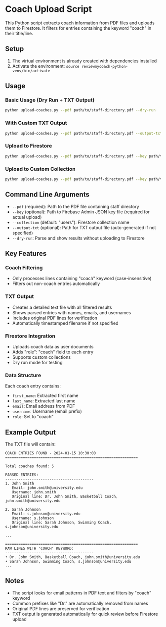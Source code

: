 # Coach Upload Script

This Python script extracts coach information from PDF files and uploads them to Firestore. It filters for entries containing the keyword "coach" in their title/line.

## Setup

1. The virtual environment is already created with dependencies installed
2. Activate the environment: `source reviewmycoach-python-venv/bin/activate`

## Usage

### Basic Usage (Dry Run + TXT Output)
```bash
python upload-coaches.py --pdf path/to/staff-directory.pdf --dry-run
```

### With Custom TXT Output
```bash
python upload-coaches.py --pdf path/to/staff-directory.pdf --output-txt coaches_found.txt --dry-run
```

### Upload to Firestore
```bash
python upload-coaches.py --pdf path/to/staff-directory.pdf --key path/to/firebase-key.json
```

### Upload to Custom Collection
```bash
python upload-coaches.py --pdf path/to/staff-directory.pdf --key path/to/firebase-key.json --collection coaches
```

## Command Line Arguments

- `--pdf` (required): Path to the PDF file containing staff directory
- `--key` (optional): Path to Firebase Admin JSON key file (required for actual upload)
- `--collection` (default: "users"): Firestore collection name
- `--output-txt` (optional): Path for TXT output file (auto-generated if not specified)
- `--dry-run`: Parse and show results without uploading to Firestore

## Key Features

### Coach Filtering
- Only processes lines containing "coach" keyword (case-insensitive)
- Filters out non-coach entries automatically

### TXT Output
- Creates a detailed text file with all filtered results
- Shows parsed entries with names, emails, and usernames
- Includes original PDF lines for verification
- Automatically timestamped filename if not specified

### Firestore Integration
- Uploads coach data as user documents
- Adds "role": "coach" field to each entry
- Supports custom collections
- Dry run mode for testing

### Data Structure
Each coach entry contains:
- `first_name`: Extracted first name
- `last_name`: Extracted last name  
- `email`: Email address from PDF
- `username`: Username (email prefix)
- `role`: Set to "coach"

## Example Output

The TXT file will contain:
```
COACH ENTRIES FOUND - 2024-01-15 10:30:00
============================================================

Total coaches found: 5

PARSED ENTRIES:
----------------------------------------
1. John Smith
   Email: john.smith@university.edu
   Username: john.smith
   Original line: Dr. John Smith, Basketball Coach, john.smith@university.edu

2. Sarah Johnson
   Email: s.johnson@university.edu
   Username: s.johnson
   Original line: Sarah Johnson, Swimming Coach, s.johnson@university.edu

...

============================================================
RAW LINES WITH 'COACH' KEYWORD:
----------------------------------------
• Dr. John Smith, Basketball Coach, john.smith@university.edu
• Sarah Johnson, Swimming Coach, s.johnson@university.edu
...
```

## Notes

- The script looks for email patterns in PDF text and filters by "coach" keyword
- Common prefixes like "Dr." are automatically removed from names
- Original PDF lines are preserved for verification
- TXT output is generated automatically for quick review before Firestore upload